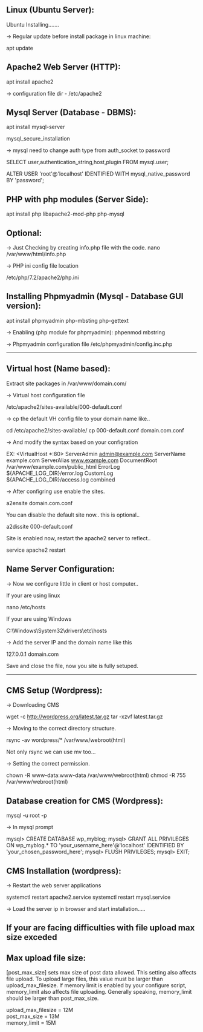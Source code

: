 Linux (Ubuntu Server):
----------------------

Ubuntu Installing.......

-> Regular update before install package in linux machine:

apt update

Apache2 Web Server (HTTP):
--------------------------

apt install apache2

-> configuration file dir - /etc/apache2

Mysql Server (Database - DBMS):
-------------------------------

apt install mysql-server

mysql_secure_installation

-> mysql need to change auth type from auth_socket to password

SELECT user,authentication_string,host,plugin FROM mysql.user;

ALTER USER 'root'@'localhost' IDENTIFIED WITH mysql_native_password BY 'password';

PHP with php modules (Server Side):
-----------------------------------

apt install php libapache2-mod-php php-mysql

Optional:
---------
-> Just Checking by creating info.php file with the code.
nano /var/www/html/info.php
<?php
phpinfo();
?>

-> PHP ini config file location

/etc/php/7.2/apache2/php.ini

Installing Phpmyadmin (Mysql - Database GUI version):
-----------------------------------------------------

apt install phpmyadmin php-mbsting php-gettext

-> Enabling (php module for phpmyadmin):
phpenmod mbstring

-> Phpmyadmin configuration file /etc/phpmyadmin/config.inc.php

--------------------------------------------------------------------------------------------------------------------------------------------

Virtual host (Name based):
--------------------------

Extract site packages in /var/www/domain.com/

-> Virtual host configuration file

/etc/apache2/sites-available/000-default.conf

-> cp the default VH config file to your domain name like..

cd /etc/apache2/sites-available/
cp 000-default.conf domain.com.conf

-> And modify the syntax based on your configration

EX:
<VirtualHost *:80>
    ServerAdmin admin@example.com
    ServerName example.com
    ServerAlias www.example.com
    DocumentRoot /var/www/example.com/public_html
    ErrorLog ${APACHE_LOG_DIR}/error.log
    CustomLog ${APACHE_LOG_DIR}/access.log combined
</VirtualHost>

-> After configring use enable the sites.

a2ensite domain.com.conf

You can disable the default site now.. this is optional..

a2dissite 000-default.conf

Site is enabled now, restart the apache2 server to reflect..

service apache2 restart

Name Server Configuration:
--------------------------

-> Now we configure little in client or host computer..

If your are using linux

nano /etc/hosts

If your are using Windows

C:\Windows\System32\drivers\etc\hosts

-> Add the server IP and the domain name like this

127.0.0.1 domain.com

Save and close the file, now you site is fully setuped.

--------------------------------------------------------------------------------------------------------------------------------------------

CMS Setup (Wordpress):
-----------------------------

-> Downloading CMS

wget -c http://wordpress.org/latest.tar.gz
tar -xzvf latest.tar.gz

-> Moving to the correct directory structure.

rsync -av wordpress/* /var/www/webroot(html)

Not only rsync we can use mv too...

-> Setting the correct permission.

chown -R www-data:www-data /var/www/webroot(html)
chmod -R 755 /var/www/webroot(html)

Database creation for CMS (Wordpress):
--------------------------------------

mysql -u root -p 

-> In mysql prompt

mysql> CREATE DATABASE wp_myblog;
mysql> GRANT ALL PRIVILEGES ON wp_myblog.* TO 'your_username_here'@'localhost' IDENTIFIED BY 'your_chosen_password_here';
mysql> FLUSH PRIVILEGES;
mysql> EXIT;

CMS Installation (wordpress):
-----------------------------

-> Restart the web server applications

systemctl restart apache2.service 
systemctl restart mysql.service

-> Load the server ip in browser and start installation.....


If your are facing difficulties with file upload max size exceded
-----------------------------------------------------------------
Max upload file size:
---------------------

[post_max_size] sets max size of post data allowed. This setting also affects file upload.
To upload large files, this value must be larger than upload_max_filesize.
If memory limit is enabled by your configure script, memory_limit also affects file uploading. 
Generally speaking, memory_limit should be larger than post_max_size.

upload_max_filesize = 12M  
post_max_size = 13M  
memory_limit = 15M  
